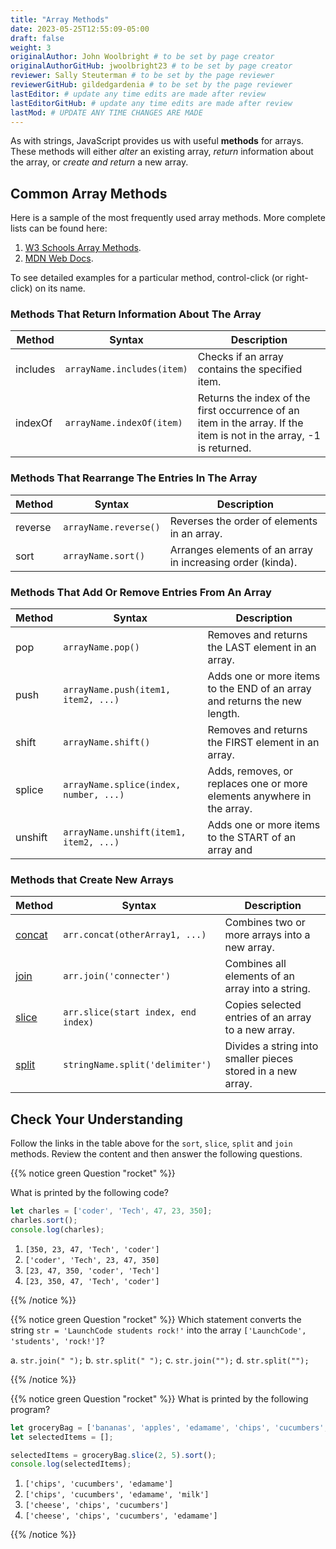 ```yaml
---
title: "Array Methods"
date: 2023-05-25T12:55:09-05:00
draft: false
weight: 3
originalAuthor: John Woolbright # to be set by page creator
originalAuthorGitHub: jwoolbright23 # to be set by page creator
reviewer: Sally Steuterman # to be set by the page reviewer
reviewerGitHub: gildedgardenia # to be set by the page reviewer
lastEditor: # update any time edits are made after review
lastEditorGitHub: # update any time edits are made after review
lastMod: # UPDATE ANY TIME CHANGES ARE MADE
---
```


As with strings, JavaScript provides us with useful **methods** for arrays.
These methods will either *alter* an existing array, *return* information about
the array, or *create and return* a new array.

## Common Array Methods

Here is a sample of the most frequently used array methods. More complete lists
can be found here:

1. [W3 Schools Array Methods](https://www.w3schools.com/jsref/jsref_obj_array.asp).
1. [MDN Web Docs](https://developer.mozilla.org/en-US/docs/Web/JavaScript/Reference/Global_Objects/Array).

To see detailed examples for a particular method, control-click
(or right-click) on its name.

### Methods That Return Information About The Array

| Method            | Syntax                           | Description                                 |
| ----------------- | -------------------------------- | ------------------------------------------- |
| includes          | `arrayName.includes(item)`       | Checks if an array contains the specified item. |
| indexOf           | `arrayName.indexOf(item)`        | Returns the index of the first occurrence of an item in the array. If the item is not in the array, -1 is returned. |

### Methods That Rearrange The Entries In The Array

| Method            | Syntax                     | Description                                 |
| ----------------- | -------------------------- | ------------------------------------------- |
| reverse           | `arrayName.reverse()`      | Reverses the order of elements in an array. |
| sort              | `arrayName.sort()`         | Arranges elements of an array in increasing order (kinda). |

### Methods That Add Or Remove Entries From An Array

| Method                    | Syntax                                | Description                                            |
| ------------------------- | ------------------------------------- | ------------------------------------------------------ |
| pop                       | `arrayName.pop()`                     | Removes and returns the LAST element in an array.     |
| push                      | `arrayName.push(item1, item2, ...)`   | Adds one or more items to the END of an array and returns the new length. |
| shift                     | `arrayName.shift()`                   | Removes and returns the FIRST element in an array.    |
| splice                    | `arrayName.splice(index, number, ...)` | Adds, removes, or replaces one or more elements anywhere in the array. |
| unshift                   | `arrayName.unshift(item1, item2, ...)` | Adds one or more items to the START of an array and

### Methods that Create New Arrays

| Method                          | Syntax                            | Description                                       |
| ------------------------------- | --------------------------------- | ------------------------------------------------- |
| [concat](concat-examples)       | `arr.concat(otherArray1, ...)`    | Combines two or more arrays into a new array.    |
| [join](join-examples)           | `arr.join('connecter')`           | Combines all elements of an array into a string. |
| [slice](slice-examples)         | `arr.slice(start index, end index)` | Copies selected entries of an array to a new array. |
| [split](split-examples)         | `stringName.split('delimiter')`    | Divides a string into smaller pieces stored in a new array. |

## Check Your Understanding

Follow the links in the table above for the `sort`, `slice`, `split` and
`join` methods. Review the content and then answer the following questions.

{{% notice green Question "rocket" %}}

What is printed by the following code?
```javascript
let charles = ['coder', 'Tech', 47, 23, 350];
charles.sort();
console.log(charles);
```

1. `[350, 23, 47, 'Tech', 'coder']`
1. `['coder', 'Tech', 23, 47, 350]`
1. `[23, 47, 350, 'coder', 'Tech']`
1. `[23, 350, 47, 'Tech', 'coder']`

<!-- Solution: [23, 350, 47, "Tech", "coder"]-->
{{% /notice %}}

{{% notice green Question "rocket" %}}
Which statement converts the string `str = 'LaunchCode students rock!'` into the array `['LaunchCode', 'students', 'rock!']`?

a. `str.join(" ");`
b. `str.split(" ");`
c. `str.join("");`
d. `str.split("");`

<!-- Solution: None of the above, the .join method cannot be used on a string -->
{{% /notice %}}

{{% notice green Question "rocket" %}}
What is printed by the following program?

```javascript
let groceryBag = ['bananas', 'apples', 'edamame', 'chips', 'cucumbers', 'milk', 'cheese'];
let selectedItems = [];

selectedItems = groceryBag.slice(2, 5).sort();
console.log(selectedItems);
```

1. `['chips', 'cucumbers', 'edamame']`
1. `['chips', 'cucumbers', 'edamame', 'milk']`
1. `['cheese', 'chips', 'cucumbers']`
1. `['cheese', 'chips', 'cucumbers', 'edamame']`

<!-- Solution: Option 1: chips, cucumbers, edamame] -->
{{% /notice %}}